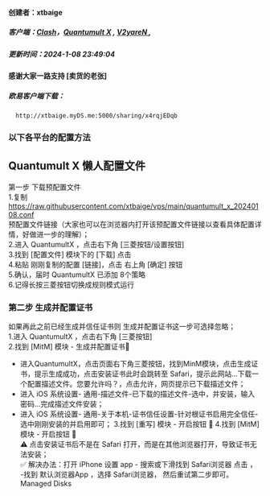 #### 创建者：xtbaige  
##### 客户端：[Clash](#clash)，[Quantumult X](#quantumult-x) , [V2yareN ](#v2yaren),
##### 更新时间：2024-1-08 23:49:04
#### 感谢大家一路支持 [卖货的老张]  
##### 欧易客户端下载：  
      http://xtbaige.myDS.me:5000/sharing/x4rqjEDqb

### 以下各平台的配置方法
   ## Quantumult X 懒人配置文件
第一步 下载预配置文件  
1.复制 https://raw.githubusercontent.com/xtbaige/vps/main/quantumult_x_20240108.conf  
      预配置文件链接（大家也可以在浏览器内打开该预配置文件链接以查看具体配置详情，好做进一步的理解）；  
2.进入 QuantumultX ，点击右下角 [三菱按钮/设置按钮]  
3.找到 [配置文件] 模块下的 [下载] 点击  
4.粘贴 刚刚复制的配置 [链接]，点击 右上角 [确定] 按钮  
5.确认，届时 QuantumultX 已添加 8个策略  
6.记得长按三菱按钮切换成规则模式运行  

### 第二步 生成并配置证书   
如果再此之前已经生成并信任证书则 生成并配置证书这一步可选择忽略；   
1.进入 QuantumultX ，点击右下角 [三菱按钮]  
2.找到 [MitM] 模块 - 生成并配置证书📄  
+ 进入QuantumultX，点击页面右下角三菱按钮，找到MinM模块，点击生成证书，提示生成成功，点击安装证书此时会跳转至 Safari，提示此网站...下载一个配置描述文件。您要允许吗？，点击允许，网页提示已下载描述文件；
+ 进入 iOS 系统设置- 通用-描述文件-已下载的描述文件-选中，并安装，输入密码...完成描述文件安装；
+ 进入 iOS 系统设置- 通用-关于本机-证书信任设置-针对根证书启用完全信任-选中刚刚安装的并启用即可；
3.找到 [重写] 模块 - 开启按钮 🔘
4.找到 [MitM] 模块 - 开启按钮 🔘  
⚠️ 点击安装证书后不是在 Safari 打开，而是在其他浏览器打开，导致证书无法安装；    
✅ 解决办法：打开 iPhone 设置 app - 搜索或下滑找到 Safari浏览器 点击 ， -找到 默认浏览器App ，选择 Safari浏览器， 然后重试第二步即可。
Managed Disks
